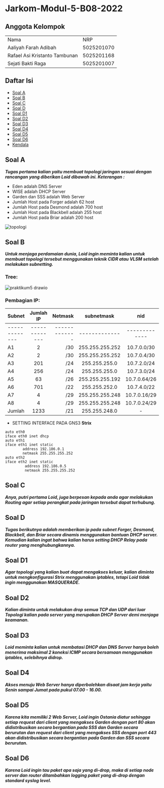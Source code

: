 # Jarkom-Modul-5-B08-2022

## Anggota Kelompok
<table>
 	<tr>
 		<td> Nama </td>
 		<td> NRP</td>
 	</tr>
 	<tr>
 		<td> Aaliyah Farah Adibah </td>
 		<td> 5025201070 </td>
 	</tr>
  <tr>
 		<td> Rafael Asi Kristanto Tambunan </td>
 		<td> 5025201168 </td>
 	</tr>
  <tr>
 		<td> Sejati Bakti Raga </td>
 		<td> 5025201007 </td>
 	</tr>
 </table>
 
 ## Daftar Isi
  + [Soal A](#soal-a)
  + [Soal B](#soal-b)
  + [Soal C](#soal-c)
  + [Soal D](#soal-d)
  + [Soal D1](#soal-1)
  + [Soal D2](#soal-2)
  + [Soal D3](#soal-3)
  + [Soal D4](#soal-4)
  + [Soal D5](#soal-5)
  + [Soal D6](#soal-6)
  + [Kendala](#kendala)
  
  ## Soal A
 
   ***Tugas pertama kalian yaitu membuat topologi jaringan sesuai dengan rancangan yang diberikan Loid dibawah ini. Keterangan :***
   
   - Eden adalah DNS Server 
   - WISE adalah DHCP Server
   - Garden dan SSS adalah Web Server
   - Jumlah Host pada Forger adalah 62 host
   - Jumlah Host pada Desmond adalah 700 host
   - Jumlah Host pada Blackbell adalah 255 host
   - Jumlah Host pada Briar adalah 200 host
  
  ![topologi ](https://user-images.githubusercontent.com/73101444/206859823-eb098747-0457-4928-bf36-cc242de7ce07.png)
 
  
  ## Soal B
  
  ***Untuk menjaga perdamaian dunia, Loid ingin meminta kalian untuk membuat topologi tersebut menggunakan teknik CIDR atau VLSM setelah melakukan subnetting.***
  
  ### Tree:
  
  ![praktikum5 drawio](https://user-images.githubusercontent.com/73101444/206859885-679f1f02-7bb3-4be8-a21c-2c457239f0de.png)

  ### Pembagian IP:
  | Subnet  | Jumlah IP | Netmask | subnetmask | nid |
  | :---         |     :---:      |          ---: | :---:      | :---:      |
  | ------------- | ------------- | ------------- | ------------- | ------------- |
  | A1 | 2 | /30 | 255.255.255.252 | 10.7.0.0/30 |
  | A2 | 2 | /30 | 255.255.255.252 | 10.7.0.4/30 |
  | A3 | 201 | /24 | 255.255.255.0 | 10.7.2.0/24 |
  | A4 | 256 | /24 | 255.255.255.0 | 10.7.3.0/24 |
  | A5 | 63 | /26 | 255.255.255.192 | 10.7.0.64/26 |
  | A6 | 701 | /22 | 255.255.252.0 | 10.7.4.0/22 |
  | A7 | 4 | /29 | 255.255.255.248 | 10.7.0.16/29 |
  | A8 | 4 | /29 | 255.255.255.248 | 10.7.0.24/29 |
  | Jumlah | 1233 | /21 | 255.255.248.0 | - |
  
  
 - SETTING INTERFACE PADA GNS3
 **Strix**
```
auto eth0
iface eth0 inet dhcp
auto eth1
iface eth1 inet static
        address 192.186.0.1
        netmask 255.255.255.252
auto eth2
iface eth2 inet static
         address 192.186.0.5
         netmask 255.255.255.252
```
  
  ## Soal C
  
  ***Anya, putri pertama Loid, juga berpesan kepada anda agar melakukan Routing agar setiap perangkat pada jaringan tersebut dapat terhubung.***
  
  ## Soal D
  
  ***Tugas berikutnya adalah memberikan ip pada subnet Forger, Desmond, Blackbell, dan Briar secara dinamis menggunakan bantuan DHCP server. Kemudian kalian ingat bahwa kalian harus setting DHCP Relay pada router yang menghubungkannya.***
  
  ## Soal D1
  
  ***Agar topologi yang kalian buat dapat mengakses keluar, kalian diminta untuk mengkonfigurasi Strix menggunakan iptables, tetapi Loid tidak ingin menggunakan MASQUERADE.***
  
  ## Soal D2
  
  ***Kalian diminta untuk melakukan drop semua TCP dan UDP dari luar Topologi kalian pada server yang merupakan DHCP Server demi menjaga keamanan.***
  
  ## Soal D3
  
  ***Loid meminta kalian untuk membatasi DHCP dan DNS Server hanya boleh menerima maksimal 2 koneksi ICMP secara bersamaan menggunakan iptables, selebihnya didrop.***
  
  ## Soal D4
  
  ***Akses menuju Web Server hanya diperbolehkan disaat jam kerja yaitu Senin sampai Jumat pada pukul 07.00 - 16.00.***
  
  ## Soal D5
  
  ***Karena kita memiliki 2 Web Server, Loid ingin Ostania diatur sehingga setiap request dari client yang mengakses Garden dengan port 80 akan didistribusikan secara bergantian pada SSS dan Garden secara berurutan dan request dari client yang mengakses SSS dengan port 443 akan didistribusikan secara bergantian pada Garden dan SSS secara berurutan.***
  
  ## Soal D6
  
  ***Karena Loid ingin tau paket apa saja yang di-drop, maka di setiap node server dan router ditambahkan logging paket yang di-drop dengan standard syslog level.***
  
